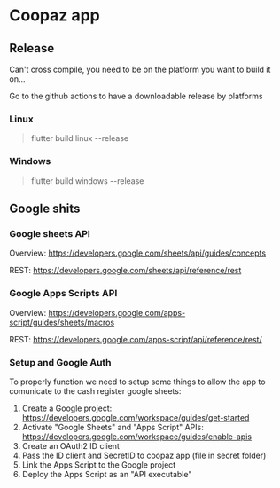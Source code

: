 # Coopaz app

## Release

Can't cross compile, you need to be on the platform you want to build it on...

Go to the github actions to have a downloadable release by platforms

### Linux
> flutter build linux --release

### Windows
> flutter build windows --release


## Google shits

### Google sheets API
Overview: https://developers.google.com/sheets/api/guides/concepts

REST: https://developers.google.com/sheets/api/reference/rest

### Google Apps Scripts API
Overview: https://developers.google.com/apps-script/guides/sheets/macros

REST: https://developers.google.com/apps-script/api/reference/rest/

### Setup and Google Auth

To properly function we need to setup some things to allow the app to comunicate to the cash register google sheets:

1) Create a Google project: https://developers.google.com/workspace/guides/get-started
2) Activate "Google Sheets" and "Apps Script" APIs: https://developers.google.com/workspace/guides/enable-apis
3) Create an OAuth2 ID client
4) Pass the ID client and SecretID to coopaz app (file in secret folder)
5) Link the Apps Script to the Google project
6) Deploy the Apps Script as an "API executable"
